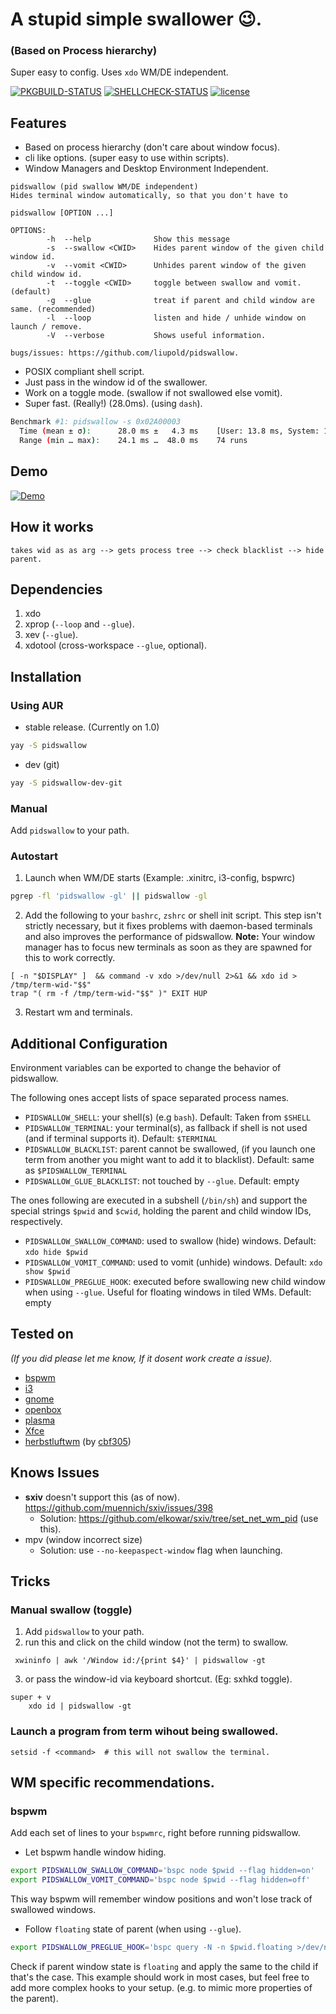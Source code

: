 # A stupid simple swallower 😉.
### (Based on Process hierarchy)

Super easy to config. Uses `xdo` WM/DE independent.

[![PKGBUILD-STATUS](https://github.com/Liupold/pidswallow/workflows/PKBUILD/badge.svg)](https://github.com/Liupold/pidswallow/actions?query=workflow%3A%22PKBUILD%22)
[![SHELLCHECK-STATUS](https://github.com/Liupold/pidswallow/workflows/shellcheck/badge.svg)](https://github.com/Liupold/pidswallow/actions?query=workflow%3A%22shellcheck%22)
[![license](https://img.shields.io/github/license/liupold/pidswallow.svg)](https://github.com/liupold/pidswallow/blob/master/LICENSE)
## Features
* Based on process hierarchy (don't care about window focus).
* cli like options. (super easy to use within scripts).
* Window Managers and Desktop Environment Independent.

```shell
pidswallow (pid swallow WM/DE independent)
Hides terminal window automatically, so that you don't have to

pidswallow [OPTION ...]

OPTIONS:
        -h  --help              Show this message
        -s  --swallow <CWID>    Hides parent window of the given child window id.
        -v  --vomit <CWID>      Unhides parent window of the given child window id.
        -t  --toggle <CWID>     toggle between swallow and vomit. (default)
        -g  --glue              treat if parent and child window are same. (recommended)
        -l  --loop              listen and hide / unhide window on launch / remove.
        -V  --verbose           Shows useful information.

bugs/issues: https://github.com/liupold/pidswallow.
```
* POSIX compliant shell script.
* Just pass in the window id of the swallower.
* Work on a toggle mode. (swallow if not swallowed else vomit).
* Super fast. (Really!) (28.0ms). (using `dash`).

```sh
Benchmark #1: pidswallow -s 0x02A00003
  Time (mean ± σ):      28.0 ms ±   4.3 ms    [User: 13.8 ms, System: 18.0 ms]
  Range (min … max):    24.1 ms …  48.0 ms    74 runs
```

## Demo

[![Demo](https://yt-embed.herokuapp.com/embed?v=R6A_JHJ7ob8)](https://www.youtube.com/watch?v=R6A_JHJ7ob8 "Demo for pidswallow.")


## How it works

```shell
takes wid as as arg --> gets process tree --> check blacklist --> hide parent.
```
## Dependencies
1) xdo
2) xprop (`--loop` and `--glue`).
3) xev (`--glue`).
4) xdotool (cross-workspace `--glue`, optional).

## Installation

### Using AUR
* stable release. (Currently on 1.0)

```bash
yay -S pidswallow
```

* dev (git)
```bash
yay -S pidswallow-dev-git
```
### Manual
 Add `pidswallow` to your path.

### Autostart
1) Launch when WM/DE starts (Example: .xinitrc, i3-config, bspwrc)

```bash
pgrep -fl 'pidswallow -gl' || pidswallow -gl
```

2) Add the following to your `bashrc`, `zshrc` or shell init script. This step isn't strictly necessary, but it fixes problems with daemon-based terminals and also improves the performance of pidswallow.
**Note:** Your window manager has to focus new terminals as soon as they are spawned for this to work correctly.

```
[ -n "$DISPLAY" ]  && command -v xdo >/dev/null 2>&1 && xdo id > /tmp/term-wid-"$$"
trap "( rm -f /tmp/term-wid-"$$" )" EXIT HUP
```

3) Restart wm and terminals.

## Additional Configuration
Environment variables can be exported to change the behavior of pidswallow.

The following ones accept lists of space separated process names.
* `PIDSWALLOW_SHELL`: your shell(s) (e.g `bash`). Default: Taken from `$SHELL`
* `PIDSWALLOW_TERMINAL`: your terminal(s), as fallback if shell is not used (and if terminal supports it). Default: `$TERMINAL`
* `PIDSWALLOW_BLACKLIST`: parent cannot be swallowed, (if you launch one term from another you might want to add it to blacklist). Default: same as `$PIDSWALLOW_TERMINAL`
* `PIDSWALLOW_GLUE_BLACKLIST`: not touched by `--glue`. Default: empty

The ones following are executed in a subshell (`/bin/sh`) and support the special strings `$pwid` and `$cwid`, holding the parent and child window IDs, respectively.
* `PIDSWALLOW_SWALLOW_COMMAND`: used to swallow (hide) windows. Default: `xdo hide $pwid`
* `PIDSWALLOW_VOMIT_COMMAND`: used to vomit (unhide) windows. Default: `xdo show $pwid`
* `PIDSWALLOW_PREGLUE_HOOK`: executed before swallowing new child window when using `--glue`. Useful for floating windows in tiled WMs. Default: empty

## Tested on
*(If you did please let me know, If it dosent work create a issue).*

* [bspwm](https://github.com/baskerville/bspwm)
* [i3](https://i3wm.org/)
* [gnome](https://www.gnome.org/gnome-3/)
* [openbox](http://openbox.org/wiki/Main_Page)
* [plasma](https://kde.org/announcements/plasma5.0/)
* [Xfce](https://www.xfce.org/)
* [herbstluftwm](https://herbstluftwm.org/) (by [cbf305](https://github.com/cbf305))

## Knows Issues
* <b>sxiv</b> doesn't support this (as of now). https://github.com/muennich/sxiv/issues/398
    - Solution: https://github.com/elkowar/sxiv/tree/set_net_wm_pid (use this).
* mpv (window incorrect size)
    - Solution: use `--no-keepaspect-window` flag when launching.

## Tricks
### Manual swallow (toggle)

1) Add `pidswallow` to your path.
2) run this and click on the child window (not the term) to swallow.
```
 xwininfo | awk '/Window id:/{print $4}' | pidswallow -gt
```
3) or pass the window-id via keyboard shortcut. (Eg: sxhkd toggle).

```
super + v
    xdo id | pidswallow -gt
```

### Launch a program from term wihout being swallowed.
```
setsid -f <command>  # this will not swallow the terminal.
```

## WM specific recommendations.
### bspwm
Add each set of lines to your `bspwmrc`, right before running pidswallow.
* Let bspwm handle window hiding.

```bash
export PIDSWALLOW_SWALLOW_COMMAND='bspc node $pwid --flag hidden=on'
export PIDSWALLOW_VOMIT_COMMAND='bspc node $pwid --flag hidden=off'
```
This way bspwm will remember window positions and won't lose track of swallowed windows.

* Follow `floating` state of parent (when using `--glue`).

```bash
export PIDSWALLOW_PREGLUE_HOOK='bspc query -N -n $pwid.floating >/dev/null && bspc node $cwid --state floating'
```
Check if parent window state is `floating` and apply the same to the child if that's the case.
This example should work in most cases, but feel free to add more complex hooks to your setup. (e.g. to mimic more properties of the parent).

